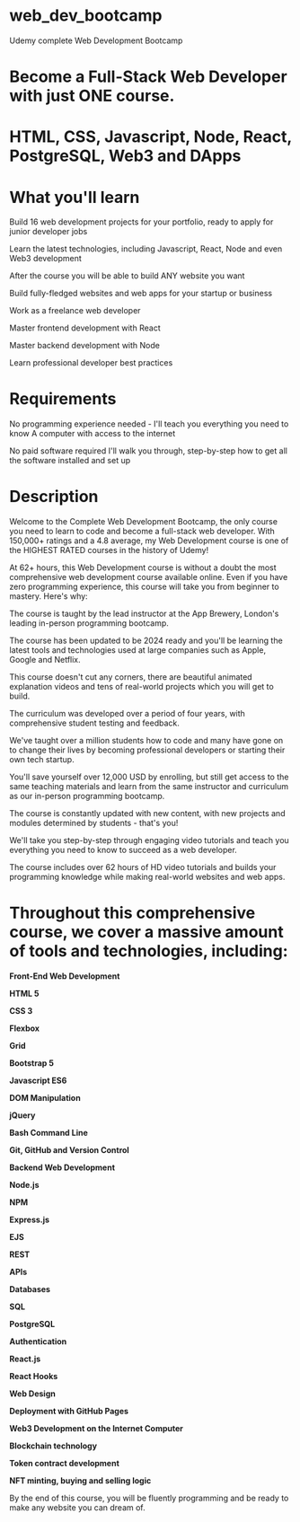 # web_dev_bootcamp
Udemy complete Web Development Bootcamp

# Become a Full-Stack Web Developer with just ONE course. 

# HTML, CSS, Javascript, Node, React, PostgreSQL, Web3 and DApps


# What you'll learn
Build 16 web development projects for your portfolio, ready to apply for junior developer jobs

Learn the latest technologies, including Javascript, React, Node and even Web3 development

After the course you will be able to build ANY website you want

Build fully-fledged websites and web apps for your startup or business

Work as a freelance web developer

Master frontend development with React

Master backend development with Node

Learn professional developer best practices

# Requirements
No programming experience needed - I'll teach you everything you need to know
A computer with access to the internet

No paid software required
I'll walk you through, step-by-step how to get all the software installed and set up

# Description
Welcome to the Complete Web Development Bootcamp, the only course you need to learn to code and become a full-stack web developer. With 150,000+ ratings and a 4.8 average, my Web Development course is one of the HIGHEST RATED courses in the history of Udemy! 

At 62+ hours, this Web Development course is without a doubt the most comprehensive web development course available online. Even if you have zero programming experience, this course will take you from beginner to mastery. Here's why:

The course is taught by the lead instructor at the App Brewery, London's leading in-person programming bootcamp.

The course has been updated to be 2024 ready and you'll be learning the latest tools and technologies used at large companies such as Apple, Google and Netflix.

This course doesn't cut any corners, there are beautiful animated explanation videos and tens of real-world projects which you will get to build.

The curriculum was developed over a period of four years, with comprehensive student testing and feedback.

We've taught over a million students how to code and many have gone on to change their lives by becoming professional developers or starting their own tech startup.

You'll save yourself over 12,000 USD by enrolling, but still get access to the same teaching materials and learn from the same instructor and curriculum as our in-person programming bootcamp.

The course is constantly updated with new content, with new projects and modules determined by students - that's you!



We'll take you step-by-step through engaging video tutorials and teach you everything you need to know to succeed as a web developer.

The course includes over 62 hours of HD video tutorials and builds your programming knowledge while making real-world websites and web apps.



# Throughout this comprehensive course, we cover a massive amount of tools and technologies, including:

**Front-End Web Development**

**HTML 5**

**CSS 3**

**Flexbox**

**Grid**

**Bootstrap 5**

**Javascript ES6**

**DOM Manipulation**

**jQuery**

**Bash Command Line**

**Git, GitHub and Version Control**

**Backend Web Development**

**Node.js**

**NPM**

**Express.js**

**EJS**

**REST**

**APIs**

**Databases**

**SQL**

**PostgreSQL**

**Authentication**

**React.js**

**React Hooks**

**Web Design**

**Deployment with GitHub Pages**

**Web3 Development on the Internet Computer**

**Blockchain technology**

**Token contract development**

**NFT minting, buying and selling logic**

By the end of this course, you will be fluently programming and be ready to make any website you can dream of.